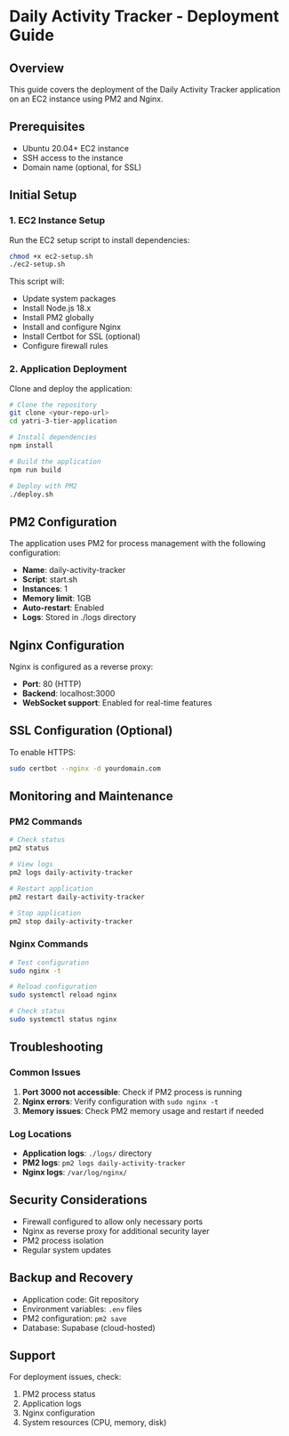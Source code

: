 # Daily Activity Tracker - Deployment Guide

## Overview
This guide covers the deployment of the Daily Activity Tracker application on an EC2 instance using PM2 and Nginx.

## Prerequisites
- Ubuntu 20.04+ EC2 instance
- SSH access to the instance
- Domain name (optional, for SSL)

## Initial Setup

### 1. EC2 Instance Setup
Run the EC2 setup script to install dependencies:
```bash
chmod +x ec2-setup.sh
./ec2-setup.sh
```

This script will:
- Update system packages
- Install Node.js 18.x
- Install PM2 globally
- Install and configure Nginx
- Install Certbot for SSL (optional)
- Configure firewall rules

### 2. Application Deployment
Clone and deploy the application:
```bash
# Clone the repository
git clone <your-repo-url>
cd yatri-3-tier-application

# Install dependencies
npm install

# Build the application
npm run build

# Deploy with PM2
./deploy.sh
```

## PM2 Configuration

The application uses PM2 for process management with the following configuration:
- **Name**: daily-activity-tracker
- **Script**: start.sh
- **Instances**: 1
- **Memory limit**: 1GB
- **Auto-restart**: Enabled
- **Logs**: Stored in ./logs directory

## Nginx Configuration

Nginx is configured as a reverse proxy:
- **Port**: 80 (HTTP)
- **Backend**: localhost:3000
- **WebSocket support**: Enabled for real-time features

## SSL Configuration (Optional)

To enable HTTPS:
```bash
sudo certbot --nginx -d yourdomain.com
```

## Monitoring and Maintenance

### PM2 Commands
```bash
# Check status
pm2 status

# View logs
pm2 logs daily-activity-tracker

# Restart application
pm2 restart daily-activity-tracker

# Stop application
pm2 stop daily-activity-tracker
```

### Nginx Commands
```bash
# Test configuration
sudo nginx -t

# Reload configuration
sudo systemctl reload nginx

# Check status
sudo systemctl status nginx
```

## Troubleshooting

### Common Issues
1. **Port 3000 not accessible**: Check if PM2 process is running
2. **Nginx errors**: Verify configuration with `sudo nginx -t`
3. **Memory issues**: Check PM2 memory usage and restart if needed

### Log Locations
- **Application logs**: `./logs/` directory
- **PM2 logs**: `pm2 logs daily-activity-tracker`
- **Nginx logs**: `/var/log/nginx/`

## Security Considerations
- Firewall configured to allow only necessary ports
- Nginx as reverse proxy for additional security layer
- PM2 process isolation
- Regular system updates

## Backup and Recovery
- Application code: Git repository
- Environment variables: `.env` files
- PM2 configuration: `pm2 save`
- Database: Supabase (cloud-hosted)

## Support
For deployment issues, check:
1. PM2 process status
2. Application logs
3. Nginx configuration
4. System resources (CPU, memory, disk)
